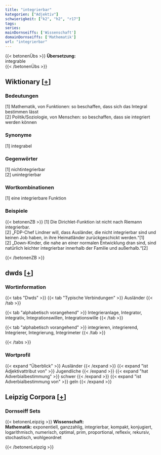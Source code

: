 ```yaml
---
title: "integrierbar"
kategorien: ["Adjektiv"]
schwierigkeit: ["k2", "h2", "r17"]
tags:
series:
mainDornseiffs: ['Wissenschaft']
domainDornseiffs: ['Mathematik']
url: "integrierbar"
---
```


{{< betonenÜbs >}}
**Übersetzung:**  
integrable  
{{< /betonenÜbs >}}

## Wiktionary [[+](https://de.wiktionary.org/wiki/integrierbar)]

### Bedeutungen
[1] Mathematik, von Funktionen: so beschaffen, dass sich das Integral bestimmen lässt  
[2] Politik/Soziologie, von Menschen: so beschaffen, dass sie integriert werden können  

### Synonyme
[1] integrabel  

### Gegenwörter
[1] nichtintegrierbar  
[2] unintegrierbar  

### Wortkombinationen
[1] eine integrierbare Funktion  

### Beispiele
{{< betonenZB >}}
[1] Die Dirichlet-Funktion ist nicht nach Riemann integrierbar.  
[2] „FDP-Chef Lindner will, dass Ausländer, die nicht integrierbar sind und keinen Job haben, in ihre Heimatländer zurückgeschickt werden.“[1]  
[2] „Down-Kinder, die nahe an einer normalen Entwicklung dran sind, sind natürlich leichter integrierbar innerhalb der Familie und außerhalb.“[2]  

{{< /betonenZB >}}


## dwds [[+](https://www.dwds.de/wb/integrierbar)]

### Wortinformation
{{< tabs "Dwds" >}}
{{< tab "Typische Verbindungen" >}}
Ausländer
{{< /tab >}}

{{< tab "alphabetisch vorangehend" >}}
Integrieranlage, Integrator, integrativ, Integrationswillen, Integrationswille
{{< /tab >}}

{{< tab "alphabetisch vorangehend" >}}
integrieren, integrierend, Integrierer, Integrierung, Integrimeter
{{< /tab >}}

{{< /tabs >}}

### Wortprofil
{{< expand "Überblick" >}} Ausländer {{< /expand >}}
{{< expand "ist Adjektivattribut von" >}} Jugendliche {{< /expand >}}
{{< expand "hat Adverbialbestimmung" >}} schwer {{< /expand >}}
{{< expand "ist Adverbialbestimmung von" >}} geln {{< /expand >}}

## Leipzig Corpora [[+](https://corpora.uni-leipzig.de/en/res?word=integrierbar&corpusId=deu_newscrawl-public_2018)]

### Dornseiff Sets
{{< betonenLeipzig >}}
**Wissenschaft:**  
**Mathematik:** exponentiell, ganzzahlig, integrierbar, kompakt, konjugiert, logarithmisch, numerisch, optimal, prim, proportional, reflexiv, rekursiv, stochastisch, wohlgeordnet  

{{< /betonenLeipzig >}}
